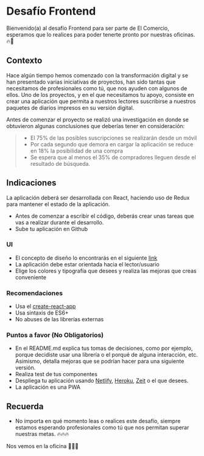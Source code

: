 # Desafío Frontend
Bienvenido(a) al desafío Frontend para ser parte de El Comercio, esperamos que lo realices para poder tenerte pronto por nuestras oficinas. 🔥🎉

## Contexto
Hace algún tiempo hemos comenzado con la transformación digital y se han presentado varias iniciativas de proyectos, han sido tantas que necesitamos de profesionales como tú, que nos ayuden con algunos de ellos. Uno de los proyectos, y en el que necesitamos tu apoyo, consiste en crear una aplicación que permita a nuestros lectores suscribirse a nuestros paquetes de diarios impresos en su versión digital.

Antes de comenzar el proyecto se realizó una investigación en donde se obtuvieron algunas conclusiones que deberías tener en consideración:

> - El 75% de las posibles suscripciones se realizarán desde un móvil
> - Por cada segundo que demora en cargar la aplicación se reduce en 18% la posibilidad de una compra
> - Se espera que al menos el 35% de compradores lleguen desde el resultado de búsqueda.

## Indicaciones
La aplicación deberá ser desarrollada con React, haciendo uso de Redux para mantener el estado de la aplicación.

- Antes de comenzar a escribir el código, deberás crear unas tareas que vas a realizar durante el desarrollo.
- Sube tu aplicación en Github

### UI
- El concepto de diseño lo encontrarás en el siguiente [link](https://xd.adobe.com/view/95b2cf77-ac47-4c1d-5430-43576b88590e-e383/)
- La aplicación debe estar orientada hacia el lector/usuario
- Elige los colores y tipografía que desees y realiza las mejoras que creas conveniente

### Recomendaciones
- Usa el [create-react-app](https://github.com/facebook/create-react-app)
- Usa sintaxis de ES6+
- No abuses de las librerías externas

### Puntos a favor (No Obligatorios)
- En el README.md explica tus tomas de decisiones, como por ejemplo, porque decidiste usar una librería o el porqué de alguna interacción, etc. Asimismo, detalla mejoras que se podrían hacer para una siguiente versión.
- Realiza test de tus componentes
- Despliega tu aplicación usando [Netlify](https://www.netlify.com), [Heroku](https://www.heroku.com), [Zeit](https://zeit.co) o el que desees.
- La aplicación es una PWA

## Recuerda
- No importa en qué momento leas o realices este desafío, siempre estamos esperando profesionales como tú que nos permitan superar nuestras metas. 🔥🔥🔥

Nos vemos en la oficina 🚀🔥🚀
